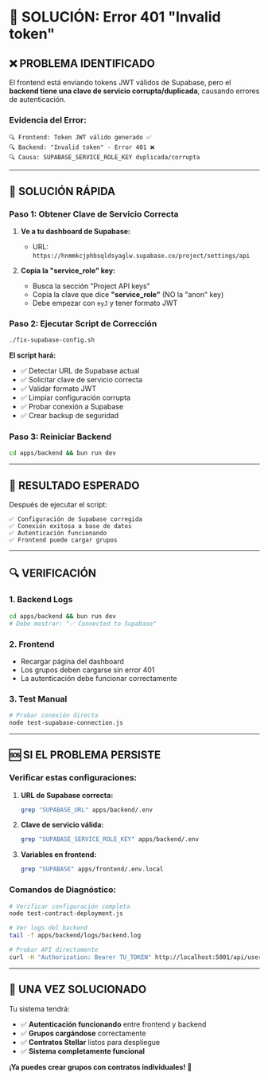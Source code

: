 # 🚨 SOLUCIÓN: Error 401 "Invalid token"

## ❌ **PROBLEMA IDENTIFICADO**

El frontend está enviando tokens JWT válidos de Supabase, pero el **backend tiene una clave de servicio corrupta/duplicada**, causando errores de autenticación.

### **Evidencia del Error:**

```
🔍 Frontend: Token JWT válido generado ✅
🔍 Backend: "Invalid token" - Error 401 ❌
🔍 Causa: SUPABASE_SERVICE_ROLE_KEY duplicada/corrupta
```

---

## 🔧 **SOLUCIÓN RÁPIDA**

### **Paso 1: Obtener Clave de Servicio Correcta**

1. **Ve a tu dashboard de Supabase:**
   - URL: `https://hnmmkcjphbsqldsyaglw.supabase.co/project/settings/api`

2. **Copia la "service_role" key:**
   - Busca la sección "Project API keys"
   - Copia la clave que dice **"service_role"** (NO la "anon" key)
   - Debe empezar con `eyJ` y tener formato JWT

### **Paso 2: Ejecutar Script de Corrección**

```bash
./fix-supabase-config.sh
```

**El script hará:**

- ✅ Detectar URL de Supabase actual
- ✅ Solicitar clave de servicio correcta
- ✅ Validar formato JWT
- ✅ Limpiar configuración corrupta
- ✅ Probar conexión a Supabase
- ✅ Crear backup de seguridad

### **Paso 3: Reiniciar Backend**

```bash
cd apps/backend && bun run dev
```

---

## 🎯 **RESULTADO ESPERADO**

Después de ejecutar el script:

```
✅ Configuración de Supabase corregida
✅ Conexión exitosa a base de datos
✅ Autenticación funcionando
✅ Frontend puede cargar grupos
```

---

## 🔍 **VERIFICACIÓN**

### **1. Backend Logs**

```bash
cd apps/backend && bun run dev
# Debe mostrar: "✅ Connected to Supabase"
```

### **2. Frontend**

- Recargar página del dashboard
- Los grupos deben cargarse sin error 401
- La autenticación debe funcionar correctamente

### **3. Test Manual**

```bash
# Probar conexión directa
node test-supabase-connection.js
```

---

## 🆘 **SI EL PROBLEMA PERSISTE**

### **Verificar estas configuraciones:**

1. **URL de Supabase correcta:**

   ```bash
   grep "SUPABASE_URL" apps/backend/.env
   ```

2. **Clave de servicio válida:**

   ```bash
   grep "SUPABASE_SERVICE_ROLE_KEY" apps/backend/.env
   ```

3. **Variables en frontend:**
   ```bash
   grep "SUPABASE" apps/frontend/.env.local
   ```

### **Comandos de Diagnóstico:**

```bash
# Verificar configuración completa
node test-contract-deployment.js

# Ver logs del backend
tail -f apps/backend/logs/backend.log

# Probar API directamente
curl -H "Authorization: Bearer TU_TOKEN" http://localhost:5001/api/users/groups
```

---

## 🎉 **UNA VEZ SOLUCIONADO**

Tu sistema tendrá:

- ✅ **Autenticación funcionando** entre frontend y backend
- ✅ **Grupos cargándose** correctamente
- ✅ **Contratos Stellar** listos para despliegue
- ✅ **Sistema completamente funcional**

**¡Ya puedes crear grupos con contratos individuales! 🚀**
